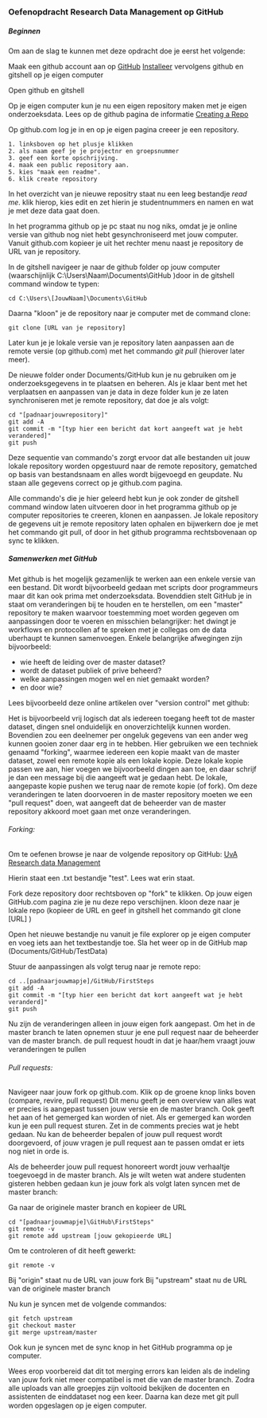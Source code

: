 ### Oefenopdracht Research Data Management op GitHub

##### Beginnen

Om aan de slag te kunnen met deze opdracht doe je eerst het volgende:

Maak een github account aan op [GitHub](https://www.github.com)
[Installeer](https://help.github.com/articles/set-up-git/) vervolgens github en gitshell op je eigen computer 

Open github en gitshell

Op je eigen computer kun je nu een eigen repository maken met je eigen onderzoeksdata.
Lees op de github pagina de informatie [Creating a Repo](https://help.github.com/articles/create-a-repo/)

Op github.com log je in en op je eigen pagina creeer je een repository. 

```
1. linksboven op het plusje klikken
2. als naam geef je je projectnr en groepsnummer
3. geef een korte opschrijving.
4. maak een public repository aan.
5. kies "maak een readme".
6. klik create repository
```

In het overzicht van je nieuwe repositry staat nu een leeg bestandje *read me*.
klik hierop, kies edit en zet hierin je studentnummers en namen en wat je met deze data gaat doen.

In het programma github op je pc staat nu nog niks, omdat je je online versie van github nog niet hebt gesynchroniseerd met jouw computer. Vanuit github.com kopieer je uit het rechter menu naast je repository de URL van je repository.

In de gitshell navigeer je naar de github folder op jouw computer (waarschijnlijk C:\Users\Naam\Documents\GitHub )door in de gitshell command window te typen:

```
cd C:\Users\[JouwNaam]\Documents\GitHub
```

Daarna "kloon" je de repository naar je computer met de command clone:

```
git clone [URL van je repository]
```

Later kun je je lokale versie van je repository laten aanpassen aan de remote versie (op github.com) met het commando *git pull* (hierover later meer).

De nieuwe folder onder Documents/GitHub kun je nu gebruiken om je onderzoeksgegevens in te plaatsen en beheren.
Als je klaar bent met het verplaatsen en aanpassen van je data in deze folder kun je ze laten synchroniseren met je remote repository, dat doe je als volgt:

```
cd "[padnaarjouwrepository]" 
git add -A 
git commit -m "[typ hier een bericht dat kort aangeeft wat je hebt verandered]"
git push
```

Deze sequentie van commando's zorgt ervoor dat alle bestanden uit jouw lokale repository worden opgestuurd naar de remote repository, gematched op basis van bestandsnaam en alles wordt bijgevoegd en geupdate. Nu staan alle gegevens correct op je github.com pagina. 

Alle commando's die je hier geleerd hebt kun je ook zonder de gitshell command window laten uitvoeren door in het programma github op je computer repositories te creeren, klonen en aanpassen. Je lokale repository de gegevens uit je remote repository laten ophalen en bijwerkern doe je met het commando git pull, of door in het github programma rechtsbovenaan op sync te klikken.


##### Samenwerken met GitHub

Met github is het mogelijk gezamenlijk te werken aan een enkele versie van een bestand. Dit wordt bijvoorbeeld gedaan met scripts door programmeurs maar dit kan ook prima met onderzoeksdata. Bovenddien stelt GitHub je in staat om veranderingen bij te houden en te herstellen, om een "master" repository te maken waarvoor toestemming moet worden gegeven om aanpassingen door te voeren en misschien belangrijker: het dwingt je workflows en protocollen af te spreken met je collegas om de data uberhaupt te kunnen samenvoegen.
Enkele belangrijke afwegingen zijn bijvoorbeeld:
- wie heeft de leiding over de master dataset?
- wordt de dataset publiek of prive beheerd?
- welke aanpassingen mogen wel en niet gemaakt worden?
- en door wie?

Lees bijvoorbeeld deze online artikelen over "version control" met github:

Het is bijvoorbeeld vrij logisch dat als iedereen toegang heeft tot de master dataset, dingen snel onduidelijk en onoverzichtelijk kunnen worden. Bovendien zou een deelnemer per ongeluk gegevens van een ander weg kunnen gooien zoner daar erg in te hebben. Hier gebruiken we een techniek genaamd "forking", waarmee iedereen een kopie maakt van de master dataset, zowel een remote kopie als een lokale kopie. Deze lokale kopie passen we aan, hier voegen we bijvoorbeeld dingen aan toe, en daar schrijf je dan een message bij die aangeeft wat je gedaan hebt. De lokale, aangepaste kopie pushen we terug naar de remote kopie (of fork). Om deze veranderingen te laten doorvoeren in de master repository moeten we een "pull request" doen, wat aangeeft dat de beheerder van de master repository akkoord moet gaan met onze veranderingen.

###### Forking:

Om te oefenen browse je naar de volgende repository op GitHub:
[UvA Research data Management](https://github.com/UvARDM/FirstSteps)

Hierin staat een .txt bestandje "test". Lees wat erin staat.

Fork deze repository door rechtsboven op "fork" te klikken. Op jouw eigen GitHub.com pagina zie je nu deze repo verschijnen. kloon deze naar je lokale repo (kopieer de URL en geef in gitshell het commando git clone [URL] )

Open het nieuwe bestandje nu vanuit je file explorer op je eigen computer en voeg iets aan het textbestandje toe. Sla het weer op in de GitHub map (Documents/GitHub/TestData)

Stuur de aanpassingen als volgt terug naar je remote repo:

```
cd ..[padnaarjouwmapje]/GitHub/FirstSteps
git add -A 
git commit -m "[typ hier een bericht dat kort aangeeft wat je hebt veranderd]"
git push
```

Nu zijn de veranderingen alleen in jouw eigen fork aangepast. Om het in de master branch te laten opnemen stuur je ene pull request naar de beheerder van de master branch. de pull request houdt in dat je haar/hem vraagt jouw veranderingen te pullen

###### Pull requests:

Navigeer naar jouw fork op github.com. Klik op de groene knop links boven (compare, revire, pull request) Dit menu geeft je een overview van alles wat er precies is aangepast tussen jouw versie en de master branch. Ook geeft het aan of het gemerged kan worden of niet. Als er gemerged kan worden kun je een pull request sturen. Zet in de comments precies wat je hebt gedaan. Nu kan de beheerder bepalen of jouw pull request wordt doorgevoerd, of jouw vragen je pull request aan te passen omdat er iets nog niet in orde is.

Als de beheerder jouw pull request honoreert wordt jouw verhaaltje toegevoegd in de master branch. Als je wilt weten wat andere studenten gisteren hebben gedaan kun je jouw fork als volgt laten syncen met de master branch:

Ga naar de originele master branch en kopieer de URL

```
cd "[padnaarjouwmapje]\GitHub\FirstSteps"
git remote -v
git remote add upstream [jouw gekopieerde URL]
```

Om te controleren of dit heeft gewerkt:

```
git remote -v
```

Bij "origin" staat nu de URL van jouw fork
Bij "upstream" staat nu de URL van de originele master branch

Nu kun je syncen met de volgende commandos:

```
git fetch upstream
git checkout master
git merge upstream/master
```

Ook kun je syncen met de sync knop in het GitHub programma op je computer.

Wees erop voorbereid dat dit tot merging errors kan leiden als de indeling van jouw fork niet meer compatibel is met die van de master branch. Zodra alle uploads van alle groepjes zijn voltooid bekijken de docenten en assistenten de einddataset nog een keer. Daarna kan deze met git pull worden opgeslagen op je eigen computer.
